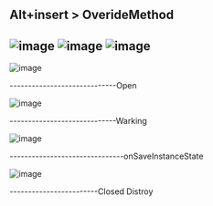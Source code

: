 Alt+insert  > OverideMethod
---------------------------------------------------------------------------------
![image](https://user-images.githubusercontent.com/57319180/196363842-7e961dd7-c99f-41b3-900c-0e5e69d3a70e.png)
![image](https://user-images.githubusercontent.com/57319180/196363976-280934a6-9ccd-471f-83c4-50cc38104dae.png)
![image](https://user-images.githubusercontent.com/57319180/196364034-2deb8c52-0c5c-4a0b-af29-dd8e25b81f82.png)
-------------------------------------------------------------------------------
![image](https://user-images.githubusercontent.com/57319180/196365028-a079684b-5be7-4978-b8dc-84b4135c06fc.png)

-----------------------------Open

![image](https://user-images.githubusercontent.com/57319180/196365446-a2dae18c-7bf7-4055-9d3f-d5d4953d7e86.png)

-----------------------------Warking

![image](https://user-images.githubusercontent.com/57319180/196365593-23781aca-07c0-45fb-9767-d89be6bf14e6.png)

-------------------------------onSaveInstanceState

![image](https://user-images.githubusercontent.com/57319180/196365754-5697fd60-7e4b-4248-9b27-459c5414a269.png)

------------------------Closed
       Distroy




